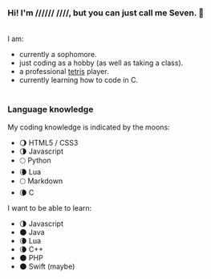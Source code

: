 ### Hi! I'm ////// ////, but you can just call me Seven. 👋 
<br> I am:
- currently a sophomore.
- just coding as a hobby (as well as taking a class).
- a professional [tetris](https://ch.tetr.io/wyvr/) player.
- currently learning how to code in C.
<br><br>
### Language knowledge
My coding knowledge is indicated by the moons:
- 🌖 HTML5 / CSS3
- 🌗 Javascript
- 🌕 Python 
- 🌘 Lua
- 🌕 Markdown
- 🌘 C

I want to be able to learn:
- 🌗 Javascript
- 🌑 Java
- 🌘 Lua
- 🌘 C++
- 🌑 PHP
- 🌑 Swift (maybe)

<br><br>
